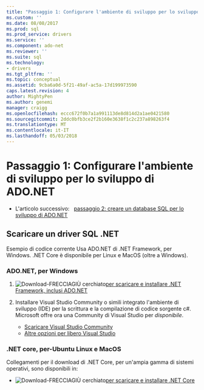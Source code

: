 ```yaml
---
title: "Passaggio 1: Configurare l'ambiente di sviluppo per lo sviluppo di ADO.NET | Documenti Microsoft"
ms.custom: ''
ms.date: 08/08/2017
ms.prod: sql
ms.prod_service: drivers
ms.service: ''
ms.component: ado-net
ms.reviewer: ''
ms.suite: sql
ms.technology:
- drivers
ms.tgt_pltfrm: ''
ms.topic: conceptual
ms.assetid: 9cba6a0d-5f21-49af-ac5a-17d199973590
caps.latest.revision: 4
author: MightyPen
ms.author: genemi
manager: craigg
ms.openlocfilehash: eccc672f0b7a1a991113de8d814d2a1ae0421580
ms.sourcegitcommit: 2ddc0bfb3ce2f2b160e3638f1c2c237a898263f4
ms.translationtype: MT
ms.contentlocale: it-IT
ms.lasthandoff: 05/03/2018
---
```

# <a name="step-1-configure-development-environment-for-adonet-development"></a>Passaggio 1: Configurare l'ambiente di sviluppo per lo sviluppo di ADO.NET

- L'articolo successivo:&nbsp;&nbsp;&nbsp;[passaggio 2: creare un database SQL per lo sviluppo di ADO.NET](step-2-create-a-sql-database-for-ado-net-development.md)  

## <a name="download-a-net-sql-driver"></a>Scaricare un driver SQL .NET

Esempio di codice corrente Usa ADO.NET di .NET Framework, per Windows. .NET Core è disponibile per Linux e MacOS (oltre a Windows).

### <a name="adonet-for-windows"></a>ADO.NET, per Windows

1. ![Download-FRECCIAGIÙ cerchiato](../../ssdt/media/download.png)[per scaricare e installare .NET Framework, inclusi ADO.NET](../sql-connection-libraries.md#anchor-20-drivers-relational-access)

2. Installare Visual Studio Community o simili integrato l'ambiente di sviluppo (IDE) per la scrittura e la compilazione di codice sorgente c#. Microsoft offre ora una Community di Visual Studio per *disponibile*.  
    - [Scaricare Visual Studio Community](http://www.visualstudio.com/products/visual-studio-community-vs)  
    - [Altre opzioni per libero Visual Studio](http://www.visualstudio.com/products/free-developer-offers-vs.aspx)  


### <a name="net-core-for-linux-ubuntu-and-macos"></a>.NET core, per-Ubuntu Linux e MacOS

Collegamenti per il download di .NET Core, per un'ampia gamma di sistemi operativi, sono disponibili in:

- ![Download-FRECCIAGIÙ cerchiato](../../ssdt/media/download.png)[per scaricare e installare .NET Core](../sql-connection-libraries.md#anchor-20-drivers-relational-access)
